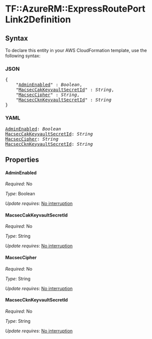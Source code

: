 # TF::AzureRM::ExpressRoutePort Link2Definition

## Syntax

To declare this entity in your AWS CloudFormation template, use the following syntax:

### JSON

<pre>
{
    "<a href="#adminenabled" title="AdminEnabled">AdminEnabled</a>" : <i>Boolean</i>,
    "<a href="#macseccakkeyvaultsecretid" title="MacsecCakKeyvaultSecretId">MacsecCakKeyvaultSecretId</a>" : <i>String</i>,
    "<a href="#macseccipher" title="MacsecCipher">MacsecCipher</a>" : <i>String</i>,
    "<a href="#macseccknkeyvaultsecretid" title="MacsecCknKeyvaultSecretId">MacsecCknKeyvaultSecretId</a>" : <i>String</i>
}
</pre>

### YAML

<pre>
<a href="#adminenabled" title="AdminEnabled">AdminEnabled</a>: <i>Boolean</i>
<a href="#macseccakkeyvaultsecretid" title="MacsecCakKeyvaultSecretId">MacsecCakKeyvaultSecretId</a>: <i>String</i>
<a href="#macseccipher" title="MacsecCipher">MacsecCipher</a>: <i>String</i>
<a href="#macseccknkeyvaultsecretid" title="MacsecCknKeyvaultSecretId">MacsecCknKeyvaultSecretId</a>: <i>String</i>
</pre>

## Properties

#### AdminEnabled

_Required_: No

_Type_: Boolean

_Update requires_: [No interruption](https://docs.aws.amazon.com/AWSCloudFormation/latest/UserGuide/using-cfn-updating-stacks-update-behaviors.html#update-no-interrupt)

#### MacsecCakKeyvaultSecretId

_Required_: No

_Type_: String

_Update requires_: [No interruption](https://docs.aws.amazon.com/AWSCloudFormation/latest/UserGuide/using-cfn-updating-stacks-update-behaviors.html#update-no-interrupt)

#### MacsecCipher

_Required_: No

_Type_: String

_Update requires_: [No interruption](https://docs.aws.amazon.com/AWSCloudFormation/latest/UserGuide/using-cfn-updating-stacks-update-behaviors.html#update-no-interrupt)

#### MacsecCknKeyvaultSecretId

_Required_: No

_Type_: String

_Update requires_: [No interruption](https://docs.aws.amazon.com/AWSCloudFormation/latest/UserGuide/using-cfn-updating-stacks-update-behaviors.html#update-no-interrupt)


